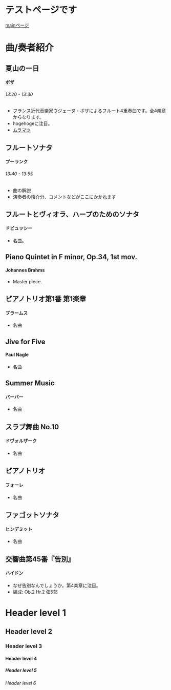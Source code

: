 # テストページです
[mainページ](index)  
# 曲/奏者紹介
## 夏山の一日
#### ボザ
###### 13:20 - 13:30
* フランス近代音楽家ウジェーヌ・ボザによるフルート4重奏曲です。全4楽章からなります。
* hogehogeに注目。
* [ムラマツ](http://www.muramatsuflute.com/shop/g/gG2071/)

## フルートソナタ
#### プーランク
###### 13:40 - 13:55
* 曲の解説
* 演奏者の紹介分、コメントなどがここにかかれます

## フルートとヴィオラ、ハープのためのソナタ
#### ドビュッシー
* 名曲。

## Piano Quintet in F minor, Op.34, 1st mov.
#### Johannes Brahms
* Master piece.

## ピアノトリオ第1番 第1楽章
#### ブラームス
* 名曲

## Jive for Five
#### Paul Nagle
* 名曲

## Summer Music
#### バーバー
* 名曲

## スラブ舞曲 No.10
#### ドヴォルザーク
* 名曲

## ピアノトリオ
#### フォーレ
* 名曲

## ファゴットソナタ
#### ヒンデミット
* 名曲

## 交響曲第45番『告別』
#### ハイドン
* なぜ告別なんでしょうか。第4楽章に注目。
* 編成: Ob.2 Hr.2 弦5部

# Header level 1
## Header level 2
### Header level 3
#### Header level 4
##### Header level 5
###### Header level 6